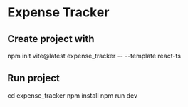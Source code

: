 # Expense Tracker

## Create project with

npm init vite@latest expense_tracker -- --template react-ts

## Run project

cd expense_tracker
npm install
npm run dev
